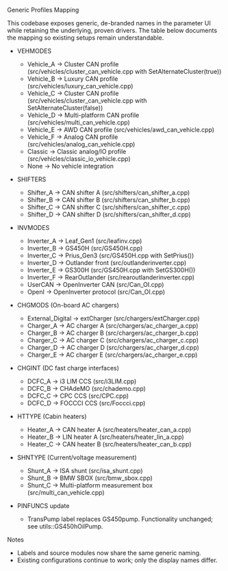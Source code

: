 Generic Profiles Mapping

This codebase exposes generic, de-branded names in the parameter UI while retaining the underlying, proven drivers. The table below documents the mapping so existing setups remain understandable.

- VEHMODES
  - Vehicle_A → Cluster CAN profile (src/vehicles/cluster_can_vehicle.cpp with SetAlternateCluster(true))
  - Vehicle_B → Luxury CAN profile (src/vehicles/luxury_can_vehicle.cpp)
  - Vehicle_C → Cluster CAN profile (src/vehicles/cluster_can_vehicle.cpp with SetAlternateCluster(false))
  - Vehicle_D → Multi-platform CAN profile (src/vehicles/multi_can_vehicle.cpp)
  - Vehicle_E → AWD CAN profile (src/vehicles/awd_can_vehicle.cpp)
  - Vehicle_F → Analog CAN profile (src/vehicles/analog_can_vehicle.cpp)
  - Classic → Classic analog/IO profile (src/vehicles/classic_io_vehicle.cpp)
  - None → No vehicle integration

- SHIFTERS
  - Shifter_A → CAN shifter A (src/shifters/can_shifter_a.cpp)
  - Shifter_B → CAN shifter B (src/shifters/can_shifter_b.cpp)
  - Shifter_C → CAN shifter C (src/shifters/can_shifter_c.cpp)
  - Shifter_D → CAN shifter D (src/shifters/can_shifter_d.cpp)

- INVMODES
  - Inverter_A → Leaf_Gen1 (src/leafinv.cpp)
  - Inverter_B → GS450H (src/GS450H.cpp)
  - Inverter_C → Prius_Gen3 (src/GS450H.cpp with SetPrius())
  - Inverter_D → Outlander front (src/outlanderinverter.cpp)
  - Inverter_E → GS300H (src/GS450H.cpp with SetGS300H())
  - Inverter_F → RearOutlander (src/rearoutlanderinverter.cpp)
  - UserCAN → OpenInverter CAN (src/Can_OI.cpp)
  - OpenI → OpenInverter protocol (src/Can_OI.cpp)

- CHGMODS (On-board AC chargers)
  - External_Digital → extCharger (src/chargers/extCharger.cpp)
  - Charger_A → AC charger A (src/chargers/ac_charger_a.cpp)
  - Charger_B → AC charger B (src/chargers/ac_charger_b.cpp)
  - Charger_C → AC charger C (src/chargers/ac_charger_c.cpp)
  - Charger_D → AC charger D (src/chargers/ac_charger_d.cpp)
  - Charger_E → AC charger E (src/chargers/ac_charger_e.cpp)

- CHGINT (DC fast charge interfaces)
  - DCFC_A → i3 LIM CCS (src/i3LIM.cpp)
  - DCFC_B → CHAdeMO (src/chademo.cpp)
  - DCFC_C → CPC CCS (src/CPC.cpp)
  - DCFC_D → FOCCCI CCS (src/Foccci.cpp)

- HTTYPE (Cabin heaters)
  - Heater_A → CAN heater A (src/heaters/heater_can_a.cpp)
  - Heater_B → LIN heater A (src/heaters/heater_lin_a.cpp)
  - Heater_C → CAN heater B (src/heaters/heater_can_b.cpp)

- SHNTYPE (Current/voltage measurement)
  - Shunt_A → ISA shunt (src/isa_shunt.cpp)
  - Shunt_B → BMW SBOX (src/bmw_sbox.cpp)
  - Shunt_C → Multi-platform measurement box (src/multi_can_vehicle.cpp)

- PINFUNCS update
  - TransPump label replaces GS450pump. Functionality unchanged; see utils::GS450hOilPump.

Notes
- Labels and source modules now share the same generic naming.
- Existing configurations continue to work; only the display names differ.
